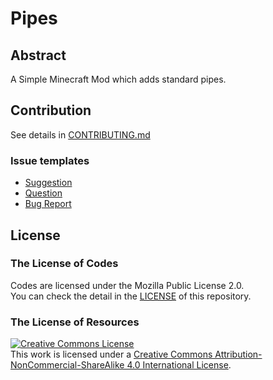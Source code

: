 # Pipes

## Abstract

A Simple Minecraft Mod which adds standard pipes.

## Contribution
See details in [CONTRIBUTING.md](/.github/CONTRIBUTING.md)
### Issue templates
* [Suggestion](https://github.com/CrafterKina/Pipes/issues/new?title=%5BSuggestion%5D)
* [Question](https://github.com/CrafterKina/Pipes/issues/new?title=%5BQuestion%5D)
* [Bug Report](https://github.com/CrafterKina/Pipes/issues/new?title=%5BBug%5D&body=Execution%20environment%0D%0A---%0D%0A%0D%0ASteps%20to%20reproduce%0D%0A---%0D%0A1.%0D%0A%0D%0AExpected%20Behavior%0D%0A---%0D%0A%0D%0AActual%20Behavior%0D%0A---%0D%0A%3Cdetails%3E%0D%0A%20%20%20%20%3Csummary%3ECrash%20log%3C%2Fsummary%3E%0D%0A%20%20%20%20%3Ccode%3E%0D%0A%20%20%20%20%2F%2F%20Crash%20log...%0D%0A%20%20%20%20%3C%2Fcode%3E%0D%0A%3C%2Fdetails%3E)

## License
### The License of Codes

Codes are licensed under the Mozilla Public License 2.0.  
You can check the detail in the [LICENSE](/LICENSE) of this repository.

### The License of Resources

[![Creative Commons License][cc-by-nc-sa-img]][cc-by-nc-sa]  
This work is licensed under a [Creative Commons Attribution-NonCommercial-ShareAlike 4.0 International License][cc-by-nc-sa].

[cc-by-nc-sa]:http://creativecommons.org/licenses/by-nc-sa/4.0/

[cc-by-nc-sa-img]:https://licensebuttons.net/l/by-nc-sa/4.0/88x31.png
